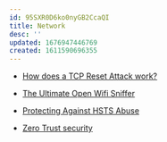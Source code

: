 ```yaml
---
id: 95SXR0D6ko0nyGB2CcaQI
title: Network
desc: ''
updated: 1676947446769
created: 1611590696355
---
```


- [How does a TCP Reset Attack work?](https://robertheaton.com/2020/04/27/how-does-a-tcp-reset-attack-work/)

- [The Ultimate Open Wifi Sniffer](https://connorlake.com/the-ultimate-sniffer/)

- [Protecting Against HSTS Abuse](https://webkit.org/blog/8146/protecting-against-hsts-abuse/)

- [Zero Trust security](https://www.cloudflare.com/learning/security/glossary/what-is-zero-trust/)

